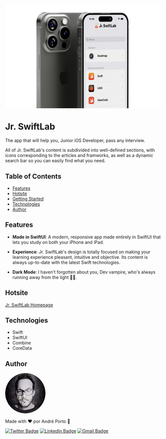 ![BeCoin](./img/jrswiftlab.png)

# Jr. SwiftLab

The app that will help you, Junior iOS Developer, pass any interview.

All of Jr. SwiftLab's content is subdivided into well-defined sections, with icons corresponding to the articles and framworks, as well as a dynamic search bar so you can easily find what you need.

## Table of Contents

- [Features](#features)
- [Hotsite](#hotsite)
- [Getting Started](#getting-started)
- [Technologies](#technologies)
- [Author](#author)

## Features

- **Made in SwiftUI**: A modern, responsive app made entirely in SwiftUI that lets you study on both your iPhone and iPad.

- **Experience**: Jr. SwiftLab's design is totally focused on making your learning experience pleasant, intuitive and objective. Its content is always up-to-date with the latest Swift technologies.

- **Dark Mode**: I haven't forgotten about you, Dev vampire, who's always running away from the light 🧛‍♂️.

## Hotsite

[Jr. SwiftLab Homepage](https://link-url-here.org)

## Technologies

- Swift
- SwiftUI
- Combine
- CoreData

## Author

<a href="https://andreporto.vercel.app">
 <img style="border-radius: 50%;" src="https://raw.githubusercontent.com/andremporto/andremporto/main/foto/fotoperfil.png" width="130px;" alt="foto"/></a>
 <br/>

Made with ♥️ por André Porto 🚀

[![Twitter Badge](https://img.shields.io/badge/-Twitter-1ca0f1?style=flat-square&labelColor=1ca0f1&logo=twitter&logoColor=white&link=https://twitter.com/andremporto)](https://twitter.com/tgmarinho) [![Linkedin Badge](https://img.shields.io/badge/-LinkedIn-blue?style=flat-square&logo=Linkedin&logoColor=white&link=https://www.linkedin.com/in/andremporto/)](https://www.linkedin.com/in/andremporto/)
[![Gmail Badge](https://img.shields.io/badge/-andreporto@me.com-c14438?style=flat-square&logo=Gmail&logoColor=white&link=mailto:andreporto@me.com)](mailto:andreporto@me.com)
